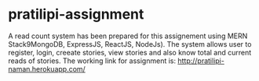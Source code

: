 # pratilipi-assignment

A read count system has been prepared for this assignement using MERN Stack9MongoDB, ExpressJS, ReactJS, NodeJs).
The system allows user to register, login, creeate stories, view stories and also know total and current reads of stories.
The working link for assignment is: http://pratilipi-naman.herokuapp.com/

